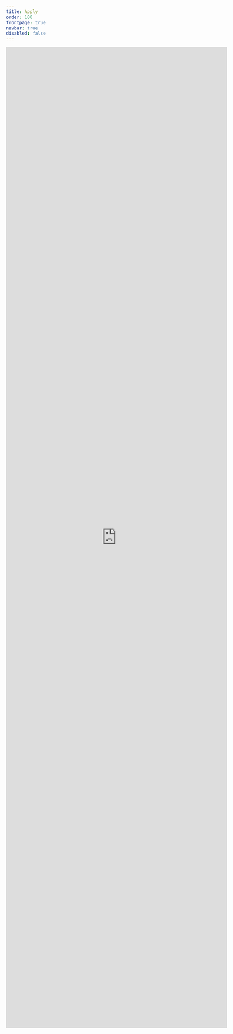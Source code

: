 ```yaml
---
title: Apply
order: 100
frontpage: true
navbar: true
disabled: false
---
```

<iframe src="https://docs.google.com/forms/d/e/1FAIpQLSfqSMFwCdV5ndvSvvk8w5vH9gF7k6ZUNfFWCa0Z-tYSB9aehw/viewform?embedded=true" width="600" height="2662" frameborder="0" marginheight="0" marginwidth="0" class="google-form">Loading…</iframe>

